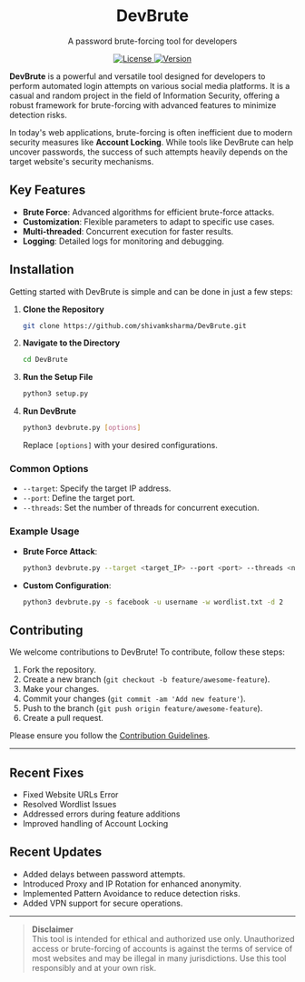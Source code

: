 <div align="center">
  <h1>DevBrute</h1>
  <p>A password brute-forcing tool for developers</p>
</div>

<div align="center">
    <a href="https://github.com/shivamksharma/terminal_portfolio/blob/main/LICENSE">
        <img src="https://img.shields.io/badge/license-MIT-blue.svg" alt="License" />
    </a>  
    <a href="https://github.com/shivamksharma/terminal_portfolio/releases">
        <img src="https://img.shields.io/badge/version0.0.0-blue.svg" alt="Version" />
    </a>
</div>

**DevBrute** is a powerful and versatile tool designed for developers to perform automated login attempts on various social media platforms. It is a casual and random project in the field of Information Security, offering a robust framework for brute-forcing with advanced features to minimize detection risks.

In today's web applications, brute-forcing is often inefficient due to modern security measures like **Account Locking**. While tools like DevBrute can help uncover passwords, the success of such attempts heavily depends on the target website's security mechanisms.

## **Key Features**

- **Brute Force**: Advanced algorithms for efficient brute-force attacks.
- **Customization**: Flexible parameters to adapt to specific use cases.
- **Multi-threaded**: Concurrent execution for faster results.
- **Logging**: Detailed logs for monitoring and debugging.

## **Installation**

Getting started with DevBrute is simple and can be done in just a few steps:

1. **Clone the Repository**

   ```bash
   git clone https://github.com/shivamksharma/DevBrute.git
   ```

2. **Navigate to the Directory**

   ```bash
   cd DevBrute
   ```

3. **Run the Setup File**

   ```bash
   python3 setup.py
   ```

4. **Run DevBrute**

   ```bash
   python3 devbrute.py [options]
   ```

   Replace `[options]` with your desired configurations.

### **Common Options**

- `--target`: Specify the target IP address.
- `--port`: Define the target port.
- `--threads`: Set the number of threads for concurrent execution.

### **Example Usage**

- **Brute Force Attack**:

  ```bash
  python3 devbrute.py --target <target_IP> --port <port> --threads <num_threads>
  ```

- **Custom Configuration**:

  ```bash
  python3 devbrute.py -s facebook -u username -w wordlist.txt -d 2
  ```

## **Contributing**

We welcome contributions to DevBrute! To contribute, follow these steps:

1. Fork the repository.
2. Create a new branch (`git checkout -b feature/awesome-feature`).
3. Make your changes.
4. Commit your changes (`git commit -am 'Add new feature'`).
5. Push to the branch (`git push origin feature/awesome-feature`).
6. Create a pull request.

Please ensure you follow the [Contribution Guidelines](CONTRIBUTING.md).

---

## **Recent Fixes**

- Fixed Website URLs Error
- Resolved Wordlist Issues
- Addressed errors during feature additions
- Improved handling of Account Locking

## **Recent Updates**

- Added delays between password attempts.
- Introduced Proxy and IP Rotation for enhanced anonymity.
- Implemented Pattern Avoidance to reduce detection risks.
- Added VPN support for secure operations.

---

> **Disclaimer**  
> This tool is intended for ethical and authorized use only. Unauthorized access or brute-forcing of accounts is against the terms of service of most websites and may be illegal in many jurisdictions. Use this tool responsibly and at your own risk.


